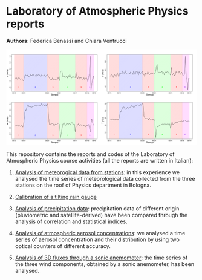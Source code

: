 ﻿# Laboratory of Atmospheric Physics reports
 
 **Authors**: Federica Benassi and Chiara Ventrucci
 
 <p align="center">
    <img src="./LabAtmo5/serie_temporale.pdf" style="width: 600px"/>
</p>
 
 This repository contains the reports and codes of the Laboratory of Atmospheric Physics course activities (all the reports are written in Italian):
 
 1) [Analysis of meteorogical data from stations](https://github.com/fedebenassi/Laboratory-of-Atmospheric-Physics/blob/main/G2_E1.pdf): in this experience we analysed the time series of meteorological data collected from the three stations on the roof of Physics department in Bologna.
 
 2) [Calibration of a tilting rain gauge](https://github.com/fedebenassi/Laboratory-of-Atmospheric-Physics/blob/main/G2_E2.pdf)
 
 3) [Analysis of precipitation data](https://github.com/fedebenassi/Laboratory-of-Atmospheric-Physics/blob/main/G2_E3.pdf): precipitation data of different origin (pluviometric and satellite-derived) have been compared through the analysis of correlation and statistical indices.
 
 4) [Analysis of atmospheric aerosol concentrations](https://github.com/fedebenassi/Laboratory-of-Atmospheric-Physics/blob/main/G2_E4.pdf): we analysed a time series of aerosol concentration and their distribution by using two optical counters of different accuracy.
 
 5) [Analysis of 3D fluxes through a sonic anemometer](https://github.com/fedebenassi/Laboratory-of-Atmospheric-Physics/blob/main/G2_E5.pdf): the time series of the three wind components, obtained by a sonic anemometer, has been analysed.
